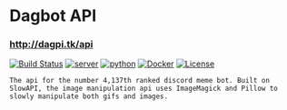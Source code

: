 # Dagbot API

### http://dagpi.tk/api

[![Build Status](https://travis-ci.com/Daggy1234/dockerapi.svg?token=n5es5PKmozY223YRQS5s&branch=master)](https://travis-ci.com/Daggy1234/dockerapi) [![server](https://img.shields.io/discord/491175207122370581)](https://discord.gg/5Y2ryNq) [![python](https://img.shields.io/static/v1?label=python&message=3.8&color=yellow)](https://www.python.org/downloads/release/python-381/) [![Docker](https://img.shields.io/static/v1?label=Run%20On&message=Docker&color=informational)](https://github.com/tiangolo/uvicorn-gunicorn-fastapi-docker) [![License](https://img.shields.io/badge/License-Apache%202.0-red.svg)](https://opensource.org/licenses/Apache-2.0)


`The api for the number 4,137th ranked discord meme bot. Built on SlowAPI, the image manipulation api uses ImageMagick and Pillow to slowly manipulate both gifs and images.`










